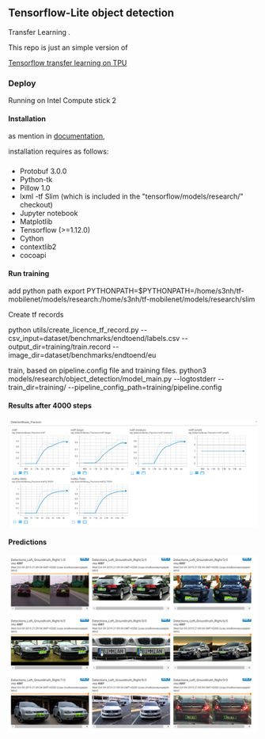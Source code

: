 ## Tensorflow-Lite object detection 
Transfer Learning . 

This repo is just an simple version of 

[Tensorflow transfer learning on TPU](https://medium.com/tensorflow/training-and-serving-a-realtime-mobile-object-detector-in-30-minutes-with-cloud-tpus-b78971cf1193)

### Deploy

Running on Intel Compute stick 2 


#### Installation 

as mention in [documentation](https://github.com/tensorflow/models/blob/master/research/object_detection/g3doc/installation.md), 

installation requires as follows:

###
- Protobuf 3.0.0
- Python-tk
- Pillow 1.0
- lxml
-tf Slim (which is included in the "tensorflow/models/research/" checkout)
- Jupyter notebook
- Matplotlib
- Tensorflow (>=1.12.0)
- Cython
- contextlib2
- cocoapi


#### Run training

add python path
export PYTHONPATH=$PYTHONPATH=/home/s3nh/tf-mobilenet/models/research:/home/s3nh/tf-mobilenet/models/research/slim

Create tf records


python utils/create_licence_tf_record.py --csv_input=dataset/benchmarks/endtoend/labels.csv  --output_dir=training/train.record --image_dir=dataset/benchmarks/endtoend/eu


train, based on pipeline.config file and training files. 
python3 models/research/object_detection/model_main.py  --logtostderr --train_dir=training/ --pipeline_config_path=training/pipeline.config

#### Results after 4000 steps 


![results](./images/detection_boxes_precision.PNG)



#### Predictions 


![results](./images/boxes_.PNG)